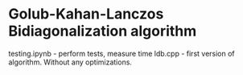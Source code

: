 # Golub-Kahan-Lanczos Bidiagonalization algorithm

testing.ipynb - perform tests, measure time
ldb.cpp - first version of algorithm. Without any optimizations.
